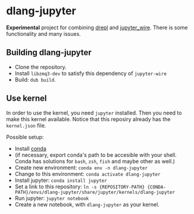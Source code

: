 # dlang-jupyter
**Experimental** project for combining [drepl](https://github.com/dlang-community/drepl) and [jupyter_wire](https://github.com/symmetryinvestments/jupyter-wire).
There is some functionality and many issues.

## Building dlang-jupyter
- Clone the repository.
- Install `libzmq3-dev` to satisfy this dependency of `jupyter-wire`
- Build: `dub build`.
 
## Use kernel
In order to use the kernel, you need `jupyter` installed. Then you need to make this kernel available. Notice that this reposiry already has the `kernel.json` file.

Possible setup:
- Install [conda](https://docs.anaconda.com/anaconda/install/)
- (if necessary, export conda's path to be accesible with your shell. Conda has solutions for `bash`, `zsh`, `fish` and maybe other as well.)
- Create new environment: `conda env -n dlang-jupyter`
- Change to this environment: `conda activate dlang-jupyter`
- Install jupyter: `conda install jupyter`
- Set a link to this repository: `ln -s {REPOSITORY-PATH} {CONDA-PATH}/envs/dlang-jupyter/share/jupyter/kernels/dlang-jupyter`
- Run jupyter: `jupyter notebook`
- Create a new notebook, with `dlang-jupyter` as your kernel.
